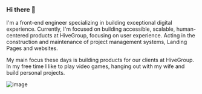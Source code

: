 ### Hi there 👋

I'm a front-end engineer specializing in building exceptional digital experience. Currently, I'm focused on building accessible, scalable, human-centered products at HiveGroup, focusing on user experience. Acting in the construction and maintenance of project management systems, Landing Pages and websites.

My main focus these days is building products for our clients at HiveGroup. In my free time I like to play video games, hanging out with my wife and build personal projects.

![image](https://github.com/Tryelson/tryelson/assets/28828116/cbccc7bc-23de-4342-b3f5-7b29b7dd8f92)
